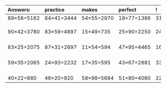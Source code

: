 | Answers: | practice | makes | perfect | ! |
| :--- | :--- | :--- | :--- | :--- |
| 89×58=5162 | 84×41=3444 | 54×55=2970 | 18×77=1386 | 31×21=651 | 
|   |   |   |   |   | 
|   |   |   |   |   | 
|   |   |   |   |   | 
| 90×42=3780 | 83×59=4897 | 15×49=735 | 25×90=2250 | 24×46=1104 | 
|   |   |   |   |   | 
|   |   |   |   |   | 
|   |   |   |   |   | 
|   |   |   |   |   | 
| 83×25=2075 | 87×31=2697 | 11×54=594 | 47×95=4465 | 16×99=1584 | 
|   |   |   |   |   | 
|   |   |   |   |   | 
|   |   |   |   |   | 
|   |   |   |   |   | 
| 59×35=2065 | 24×93=2232 | 17×35=595 | 43×67=2881 | 33×58=1914 | 
|   |   |   |   |   | 
|   |   |   |   |   | 
|   |   |   |   |   | 
|   |   |   |   |   | 
| 40×22=880 | 46×20=920 | 58×98=5684 | 51×80=4080 | 22×51=1122 | 
